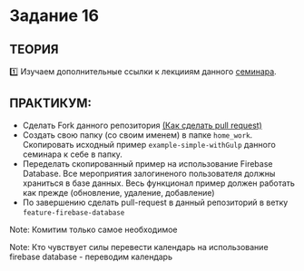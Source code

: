 # Задание 16
## ТЕОРИЯ

:one: Изучаем дополнительные ссылки к лекцииям данного [семинара](https://github.com/LisKorzun/learning-js__from-scratch-to-expert/blob/master/seminar_16/README.md).

## ПРАКТИКУМ:

* Сделать Fork данного репозитория [(Как сделать pull request)](http://www.unix-lab.org/posts/pull-request/)
* Создать свою папку (со своим именем) в папке `home_work`. Скопировать исходный пример `example-simple-withGulp` данного семинара к себе в папку.
* Переделать скопированный пример на использование Firebase Database. Все мероприятия залогиненого пользователя должны храниться в базе данных. Весь функционал пример должен работать как прежде (обновление, удаление, добавление)
* По завершению сделать pull-request в данный репозиторий в ветку `feature-firebase-database`

Note: Комитим только самое необходимое

Note: Кто чувствует силы перевести календарь на использование firebase database - переводим календарь